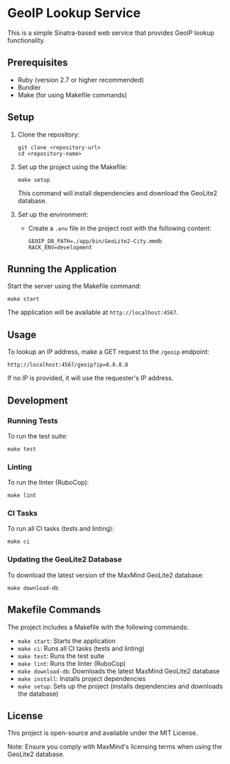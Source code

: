 # GeoIP Lookup Service

This is a simple Sinatra-based web service that provides GeoIP lookup functionality.

## Prerequisites

- Ruby (version 2.7 or higher recommended)
- Bundler
- Make (for using Makefile commands)

## Setup

1. Clone the repository:
   ```
   git clone <repository-url>
   cd <repository-name>
   ```

2. Set up the project using the Makefile:
   ```
   make setup
   ```
   This command will install dependencies and download the GeoLite2 database.

3. Set up the environment:
   - Create a `.env` file in the project root with the following content:
     ```
     GEOIP_DB_PATH=./app/bin/GeoLite2-City.mmdb
     RACK_ENV=development
     ```

## Running the Application

Start the server using the Makefile command:

```
make start
```

The application will be available at `http://localhost:4567`.

## Usage

To lookup an IP address, make a GET request to the `/geoip` endpoint:

```
http://localhost:4567/geoip?ip=8.8.8.8
```

If no IP is provided, it will use the requester's IP address.

## Development

### Running Tests

To run the test suite:
```
make test
```

### Linting

To run the linter (RuboCop):
```
make lint
```

### CI Tasks

To run all CI tasks (tests and linting):
```
make ci
```

### Updating the GeoLite2 Database

To download the latest version of the MaxMind GeoLite2 database:
```
make download-db
```

## Makefile Commands

The project includes a Makefile with the following commands:

- `make start`: Starts the application
- `make ci`: Runs all CI tasks (tests and linting)
- `make test`: Runs the test suite
- `make lint`: Runs the linter (RuboCop)
- `make download-db`: Downloads the latest MaxMind GeoLite2 database
- `make install`: Installs project dependencies
- `make setup`: Sets up the project (installs dependencies and downloads the database)

## License

This project is open-source and available under the MIT License.

Note: Ensure you comply with MaxMind's licensing terms when using the GeoLite2 database.